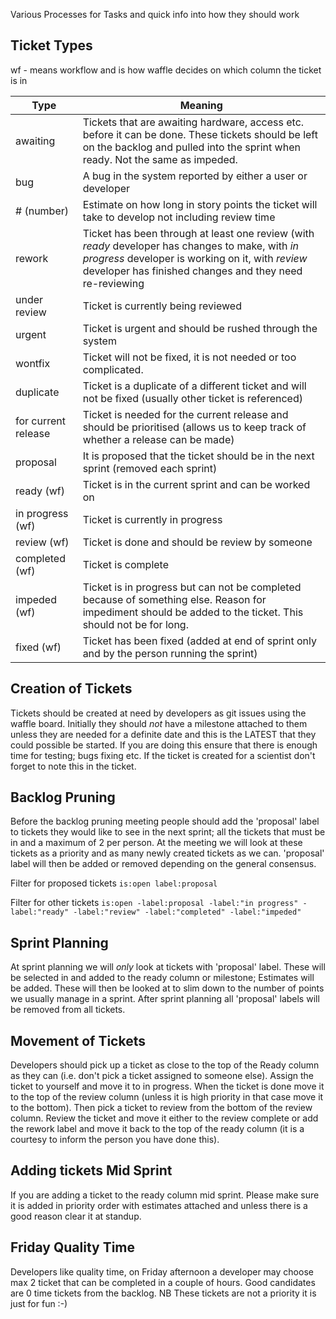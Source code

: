 Various Processes for Tasks and quick info into how they should work

## Ticket Types

wf - means workflow and is how waffle decides on which column the ticket is in

Type   | Meaning
------ | -------
awaiting | Tickets that are awaiting hardware, access etc. before it can be done. These tickets should be left on the backlog and pulled into the sprint when ready. Not the same as impeded.
bug    | A bug in the system reported by either a user or developer
# (number) | Estimate on how long in story points the ticket will take to develop not including review time
rework | Ticket has been through at least one review (with *ready* developer has changes to make, with *in progress* developer is working on it, with *review* developer has finished changes and they need re-reviewing
under review | Ticket is currently being reviewed
urgent | Ticket is urgent and should be rushed through the system
wontfix | Ticket will not be fixed, it is not needed or too complicated.
duplicate | Ticket is a duplicate of a different ticket and will not be fixed (usually other ticket is referenced)
for current release | Ticket is needed for the current release and should be prioritised (allows us to keep track of whether a release can be made)
proposal | It is proposed that the ticket should be in the next sprint (removed each sprint)
ready (wf) | Ticket is in the current sprint and can be worked on
in progress (wf) | Ticket is currently in progress
review (wf) | Ticket is done and should be review by someone
completed (wf) | Ticket is complete
impeded (wf) | Ticket is in progress but can not be completed because of something else. Reason for impediment should be added to the ticket. This should not be for long.
fixed (wf) | Ticket has been fixed (added at end of sprint only and by the person running the sprint)

## Creation of Tickets

Tickets should be created at need by developers as git issues using the waffle board. Initially they should *not* have a milestone attached to them unless they are needed for a definite date and this is the LATEST that they could possible be started. If you are doing this ensure that there is enough time for testing; bugs fixing etc. If the ticket is created for a scientist don't forget to note this in the ticket.

## Backlog Pruning

Before the backlog pruning meeting people should add the 'proposal' label to tickets they would like to see in the next sprint; all the tickets that must be in and a maximum of 2 per person. At the meeting we will look at these tickets as a priority and as many newly created tickets as we can. 'proposal' label will then be added or removed depending on the general consensus.

Filter for proposed tickets `is:open label:proposal`

Filter for other tickets `is:open -label:proposal -label:"in progress" -label:"ready" -label:"review" -label:"completed" -label:"impeded"`

## Sprint Planning

At sprint planning we will *only* look at tickets with 'proposal' label. These will be selected in and added to the ready column or milestone; Estimates will be added. These will then be looked at to slim down to the number of points we usually manage in a sprint. After sprint planning all 'proposal' labels will be removed from all tickets.

## Movement of Tickets

Developers should pick up a ticket as close to the top of the Ready column as they can (i.e. don't pick a ticket assigned to someone else). Assign the ticket to yourself and move it to in progress. When the ticket is done move it to the top of the review column (unless it is high priority in that case move it to the bottom). Then pick a ticket to review from the bottom of the review column. Review the ticket and move it either to the review complete or add the rework label and move it back to the top of the ready column (it is a courtesy to inform the person you have done this).

## Adding tickets Mid Sprint

If you are adding a ticket to the ready column mid sprint. Please make sure it is added in priority order with estimates attached and unless there is a good reason clear it at standup.

## Friday Quality Time

Developers like quality time, on Friday afternoon a developer may choose max 2 ticket that can be completed in a couple of hours. Good candidates are 0 time tickets from the backlog. NB These tickets are not a priority it is just for fun :-)
